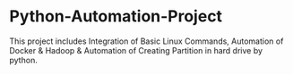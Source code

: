 # Python-Automation-Project
This project includes Integration of Basic Linux Commands, Automation of Docker &amp; Hadoop &amp; Automation of Creating Partition in hard drive by python.
